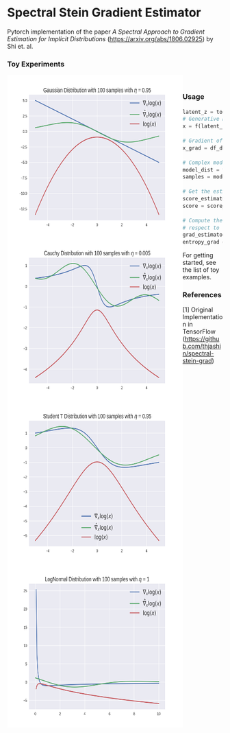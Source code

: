 # Spectral Stein Gradient Estimator
Pytorch implementation of the paper *A Spectral Approach to Gradient Estimation for Implicit Distributions* 
(https://arxiv.org/abs/1806.02925) by Shi et. al.

### Toy Experiments

<img src="https://github.com/AntixK/Spectral-Stein-Gradient/blob/master/assets/Gaussian.png" align="left" height="380" width="410" >

<img src="https://github.com/AntixK/Spectral-Stein-Gradient/blob/master/assets/Cauchy.png" align="left" height="380" width="410" >

<img src="https://github.com/AntixK/Spectral-Stein-Gradient/blob/master/assets/Student T.png" align="left" height="380" width="410" >

<img src="https://github.com/AntixK/Spectral-Stein-Gradient/blob/master/assets/LogNormal.png" align="left" height="380" width="410" >

 <br>

### Usage

```python
latent_z = torch.randn((100, 1))
# Generative model with parameters theta
x = f(latent_z, theta)

# Gradient of the model with respect to its parameters
x_grad = df_dtheta

# Complex modelling distribution which can be sampled
model_dist = torch.distributions.Normal(torch.tensor([1.0]), torch.tensor([0.75]))
samples = model_dist.sample((100, ))

# Get the estimate of the score 
score_estimator = SpectralSteinEstimator(eta=0.0095)
score = score_estimator(x, samples)

# Compute the gradient of the entropy with 
# respect to the model parameters
grad_estimator = EntropyGradient(eta=0.0095)
entropy_grad = grad_estimator(x, x_grad, samples)
```

For getting started, see the list of toy examples.

### References

[1] Original Implementation in TensorFlow (https://github.com/thjashin/spectral-stein-grad)

